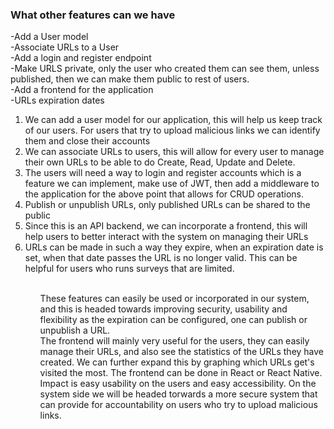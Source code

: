 ### What other features can we have
-Add a User model
<br/>
-Associate URLs to a User
<br/>
-Add a login and register endpoint
<br/>
-Make URLS private, only the user who created them can see them, unless published, then we can make them public to rest of users.
<br/>
-Add a frontend for the application
<br/>
-URLs expiration dates
<br/>

<ol>
<li>We can add a user model for our application, this will help us keep track of our users. For users that try to upload malicious links we can identify them and close their accounts</li>
<li>We can associate URLs to users, this will allow for every user to manage their own URLs to be able to do Create, Read, Update and Delete.</li>
<li>The users will need a way to login and register accounts which is a feature we can implement, make use of JWT, then add a middleware to the application for the above point that allows for CRUD operations.</li>
<li>Publish or unpublish URLs, only published URLs can be shared to the public</li>
<li>Since this is an API backend, we can incorporate a frontend, this will help users to better interact with the system on managing their URLs</li>
<li>URLs can be made in such a way they expire, when an expiration date is set, when that date passes the URL is no longer valid. This can be helpful for users who runs surveys that are limited.</li>
<ol>
<p>
<br/>
These features can easily be used or incorporated in our system, and this is headed towards improving security, usability and flexibility as the expiration can be configured, one can publish or unpublish a URL.
<br/>
The frontend will mainly very useful for the users, they can easily manage their URLs, and also see the statistics of the URLs they have created. We can further expand this by graphing which URLs get's visited the most. The frontend can be done in React or React Native.
<br/>
Impact is easy usability on the users and easy accessibility. On the system side we will be headed torwards a more secure system that can provide for accountability on users who try to upload malicious links.
</p>
